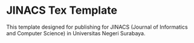 # JINACS Tex Template
This template designed for publishing for JINACS (Journal of Informatics and Computer Science) in Universitas Negeri Surabaya.

